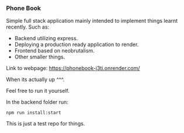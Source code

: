 ### Phone Book

Simple full stack application mainly intended to implement things learnt recently. Such as:

- Backend utilizing express.
- Deploying a production ready application to render.
- Frontend based on neobrutalism.
- Other smaller things.

Link to webpage: https://phonebook-j3ti.onrender.com/

When its actually up ^^^.

Feel free to run it yourself.

In the backend folder run:
```
npm run install:start
```
This is just a test repo for things.